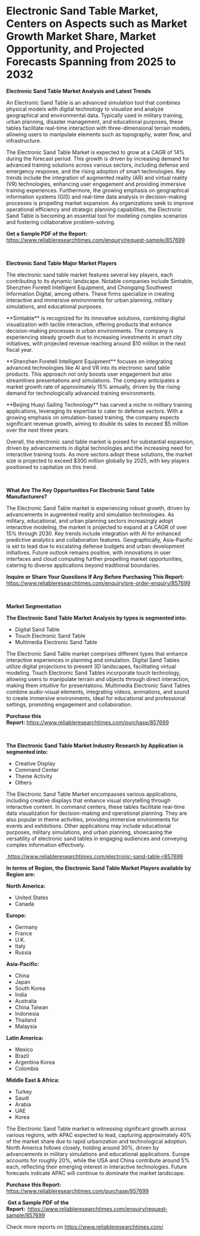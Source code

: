 <p><h1>Electronic Sand Table Market, Centers on Aspects such as Market Growth Market Share, Market Opportunity, and Projected Forecasts Spanning from 2025 to 2032</h1></p><p><strong>Electronic Sand Table Market Analysis and Latest Trends</strong></p>
<p><p>An Electronic Sand Table is an advanced simulation tool that combines physical models with digital technology to visualize and analyze geographical and environmental data. Typically used in military training, urban planning, disaster management, and educational purposes, these tables facilitate real-time interaction with three-dimensional terrain models, allowing users to manipulate elements such as topography, water flow, and infrastructure.</p><p>The Electronic Sand Table Market is expected to grow at a CAGR of 14% during the forecast period. This growth is driven by increasing demand for advanced training solutions across various sectors, including defense and emergency response, and the rising adoption of smart technologies. Key trends include the integration of augmented reality (AR) and virtual reality (VR) technologies, enhancing user engagement and providing immersive training experiences. Furthermore, the growing emphasis on geographical information systems (GIS) and real-time data analysis in decision-making processes is propelling market expansion. As organizations seek to improve operational efficiency and strategic planning capabilities, the Electronic Sand Table is becoming an essential tool for modeling complex scenarios and fostering collaborative problem-solving.</p></p>
<p><strong>Get a Sample PDF of the Report:&nbsp;</strong> <a href="https://www.reliableresearchtimes.com/enquiry/request-sample/857699?utm_campaign=3386&utm_medium=2&utm_source=Github&utm_content=ia&utm_term=09042025&utm_id=electronic-sand-table">https://www.reliableresearchtimes.com/enquiry/request-sample/857699</a></p>
<p>&nbsp;</p>
<p><strong>Electronic Sand Table Major Market Players</strong></p>
<p><p>The electronic sand table market features several key players, each contributing to its dynamic landscape. Notable companies include Simtable, Shenzhen Foretell Intelligent Equipment, and Chongqing Southwest Information Digital, among others. These firms specialize in creating interactive and immersive environments for urban planning, military simulations, and educational purposes.</p><p>**Simtable** is recognized for its innovative solutions, combining digital visualization with tactile interaction, offering products that enhance decision-making processes in urban environments. The company is experiencing steady growth due to increasing investments in smart city initiatives, with projected revenue reaching around $10 million in the next fiscal year.</p><p>**Shenzhen Foretell Intelligent Equipment** focuses on integrating advanced technologies like AI and VR into its electronic sand table products. This approach not only boosts user engagement but also streamlines presentations and simulations. The company anticipates a market growth rate of approximately 15% annually, driven by the rising demand for technologically advanced training environments.</p><p>**Beijing Huayi Sailing Technology** has carved a niche in military training applications, leveraging its expertise to cater to defense sectors. With a growing emphasis on simulation-based training, the company expects significant revenue growth, aiming to double its sales to exceed $5 million over the next three years.</p><p>Overall, the electronic sand table market is poised for substantial expansion, driven by advancements in digital technologies and the increasing need for interactive training tools. As more sectors adopt these solutions, the market size is projected to exceed $300 million globally by 2025, with key players positioned to capitalize on this trend.</p></p>
<p>&nbsp;</p>
<p><strong>What Are The Key Opportunities For Electronic Sand Table Manufacturers?</strong></p>
<p><p>The Electronic Sand Table market is experiencing robust growth, driven by advancements in augmented reality and simulation technologies. As military, educational, and urban planning sectors increasingly adopt interactive modeling, the market is projected to expand at a CAGR of over 15% through 2030. Key trends include integration with AI for enhanced predictive analytics and collaboration features. Geographically, Asia-Pacific is set to lead due to escalating defense budgets and urban development initiatives. Future outlook remains positive, with innovations in user interfaces and cloud computing further propelling market opportunities, catering to diverse applications beyond traditional boundaries.</p></p>
<p><strong>Inquire or Share Your Questions If Any Before Purchasing This Report:</strong> <a href="https://www.reliableresearchtimes.com/enquiry/pre-order-enquiry/857699?utm_campaign=3386&utm_medium=2&utm_source=Github&utm_content=ia&utm_term=09042025&utm_id=electronic-sand-table">https://www.reliableresearchtimes.com/enquiry/pre-order-enquiry/857699</a></p>
<p>&nbsp;</p>
<p><strong>Market Segmentation</strong></p>
<p><strong>The Electronic Sand Table Market Analysis by types is segmented into:</strong></p>
<p><ul><li>Digital Sand Table</li><li>Touch Electronic Sand Table</li><li>Multimedia Electronic Sand Table</li></ul></p>
<p><p>The Electronic Sand Table market comprises different types that enhance interactive experiences in planning and simulation. Digital Sand Tables utilize digital projections to present 3D landscapes, facilitating virtual modeling. Touch Electronic Sand Tables incorporate touch technology, allowing users to manipulate terrain and objects through direct interaction, making them intuitive for presentations. Multimedia Electronic Sand Tables combine audio-visual elements, integrating videos, animations, and sound to create immersive environments, ideal for educational and professional settings, promoting engagement and collaboration.</p></p>
<p><strong>Purchase this Report:&nbsp;</strong><a href="https://www.reliableresearchtimes.com/purchase/857699?utm_campaign=3386&utm_medium=2&utm_source=Github&utm_content=ia&utm_term=09042025&utm_id=electronic-sand-table">https://www.reliableresearchtimes.com/purchase/857699</a></p>
<p>&nbsp;</p>
<p><strong>The Electronic Sand Table Market Industry Research by Application is segmented into:</strong></p>
<p><ul><li>Creative Display</li><li>Command Center</li><li>Theme Activity</li><li>Others</li></ul></p>
<p><p>The Electronic Sand Table Market encompasses various applications, including creative displays that enhance visual storytelling through interactive content. In command centers, these tables facilitate real-time data visualization for decision-making and operational planning. They are also popular in theme activities, providing immersive environments for events and exhibitions. Other applications may include educational purposes, military simulations, and urban planning, showcasing the versatility of electronic sand tables in engaging audiences and conveying complex information effectively.</p></p>
<p><a href="https://www.reliableresearchtimes.com/electronic-sand-table-r857699?utm_campaign=3386&utm_medium=2&utm_source=Github&utm_content=ia&utm_term=09042025&utm_id=electronic-sand-table">&nbsp;https://www.reliableresearchtimes.com/electronic-sand-table-r857699</a></p>
<p><strong>In terms of Region, the Electronic Sand Table Market Players available by Region are:</strong></p>
<p>
    <p> <strong> North America: </strong>
        <ul>
            <li>United States</li>
            <li>Canada</li>
        </ul>
        </p> 
    <p> <strong> Europe: </strong>
        <ul>
            <li>Germany</li>
            <li>France</li>
            <li>U.K.</li>
            <li>Italy</li>
            <li>Russia</li>
        </ul>
        </p> 
    <p> <strong> Asia-Pacific: </strong>
        <ul>
            <li>China</li>
            <li>Japan</li>
            <li>South Korea</li>
            <li>India</li>
            <li>Australia</li>
            <li>China Taiwan</li>
            <li>Indonesia</li>
            <li>Thailand</li>
            <li>Malaysia</li>
        </ul>
        </p> 
    <p> <strong> Latin America: </strong>
        <ul>
            <li>Mexico</li>
            <li>Brazil</li>
            <li>Argentina Korea</li>
            <li>Colombia</li>
        </ul>
        </p> 
    <p> <strong> Middle East & Africa: </strong>
        <ul>
            <li>Turkey</li>
            <li>Saudi</li>
            <li>Arabia</li>
            <li>UAE</li>
            <li>Korea</li>
        </ul>
    </p>
    </p>
<p><p>The Electronic Sand Table market is witnessing significant growth across various regions, with APAC expected to lead, capturing approximately 40% of the market share due to rapid urbanization and technological adoption. North America follows closely, holding around 30%, driven by advancements in military simulations and educational applications. Europe accounts for roughly 20%, while the USA and China contribute around 5% each, reflecting their emerging interest in interactive technologies. Future forecasts indicate APAC will continue to dominate the market landscape.</p></p>
<p><strong>Purchase this Report: </strong><a href="https://www.reliableresearchtimes.com/purchase/857699?utm_campaign=3386&utm_medium=2&utm_source=Github&utm_content=ia&utm_term=09042025&utm_id=electronic-sand-table">https://www.reliableresearchtimes.com/purchase/857699</a></p>
<p>&nbsp;<strong>Get a Sample PDF of the Report:&nbsp;&nbsp;</strong><a href="https://www.reliableresearchtimes.com/enquiry/request-sample/857699?utm_campaign=3386&utm_medium=2&utm_source=Github&utm_content=ia&utm_term=09042025&utm_id=electronic-sand-table">https://www.reliableresearchtimes.com/enquiry/request-sample/857699</a></p>
<p><strong></strong></p>
<p>Check more reports on <a href="https://www.reliableresearchtimes.com/?utm_campaign=3386&utm_medium=2&utm_source=Github&utm_content=ia&utm_term=09042025&utm_id=electronic-sand-table">https://www.reliableresearchtimes.com/</a></p>